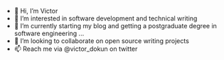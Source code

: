 - 👋 Hi, I’m Victor
- 👀 I’m interested in software development and technical writing
- 🌱 I’m currently starting my blog and getting a postgraduate degree in software engineering ...
- 💞️ I’m looking to collaborate on open source writing projects
- 📫 Reach me via @victor_dokun on twitter

<!---
oyommy/oyommy is a ✨ special ✨ repository because its `README.md` (this file) appears on your GitHub profile.
You can click the Preview link to take a look at your changes.
--->
